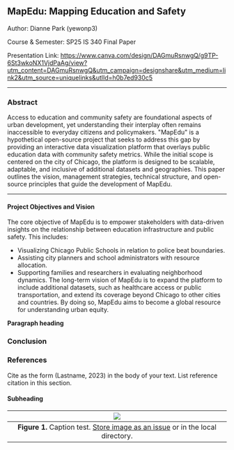## MapEdu: Mapping Education and Safety

Author: Dianne Park (yewonp3)

Course & Semester: SP25 IS 340 Final Paper

Presentation Link: https://www.canva.com/design/DAGmuRsnwgQ/g9TP-6St3wkoNX1VjdPaAg/view?utm_content=DAGmuRsnwgQ&utm_campaign=designshare&utm_medium=link2&utm_source=uniquelinks&utlId=h0b7ed930c5

---

### Abstract

Access to education and community safety are foundational aspects of urban development, yet understanding their interplay often remains inaccessible to everyday citizens and policymakers. "MapEdu" is a hypothetical open-source project that seeks to address this gap by providing an interactive data visualization platform that overlays public education data with community safety metrics. While the initial scope is centered on the city of Chicago, the platform is designed to be scalable, adaptable, and inclusive of additional datasets and geographies. This paper outlines the vision, management strategies, technical structure, and open-source principles that guide the development of MapEdu.

---

#### Project Objectives and Vision

The core objective of MapEdu is to empower stakeholders with data-driven insights on the relationship between education infrastructure and public safety. This includes:
* Visualizing Chicago Public Schools in relation to police beat boundaries.
* Assisting city planners and school administrators with resource allocation.
* Supporting families and researchers in evaluating neighborhood dynamics.
The long-term vision of MapEdu is to expand the platform to include additional datasets, such as healthcare access or public transportation, and extend its coverage beyond Chicago to other cities and countries. By doing so, MapEdu aims to become a global resource for understanding urban equity.

     

[Comment_5]: <> (begin your text here)

__Paragraph heading__         

[Comment_6]: <> (begin your text two spaces after the last underscore in the previous line)


### Conclusion      

[Comment_7]: <> (begin your text here)


### References     

[Comment_8]: <> (begin your reference list here. Cite as author, year in main text. Reference link should correpond with link in Comment 2  Use any format you wish -- MLA, APA, etc.)

Cite as the form (Lastname, 2023) in the body of your text. List reference citation in this section. 



[Comment_1]: <> (begin your text here)
[Comment_2]: <> (An example of a reference in paper text, cite in Reference list -- see Comment 8)
#### Subheading
[Comment_3]: <> (begin your text here)

| ![](https://user-images.githubusercontent.com/38323286/233691025-55deb1db-3e35-4589-8c55-4f859f8e41cd.jpg) | 
| :--: |
| <b>Figure 1.</b> Caption test. [Store image as an issue](https://github.com/OREL-group/Project-Management/issues/279) or in the local directory. |   

[Comment_4]: <> (Insert Figure with caption here)
